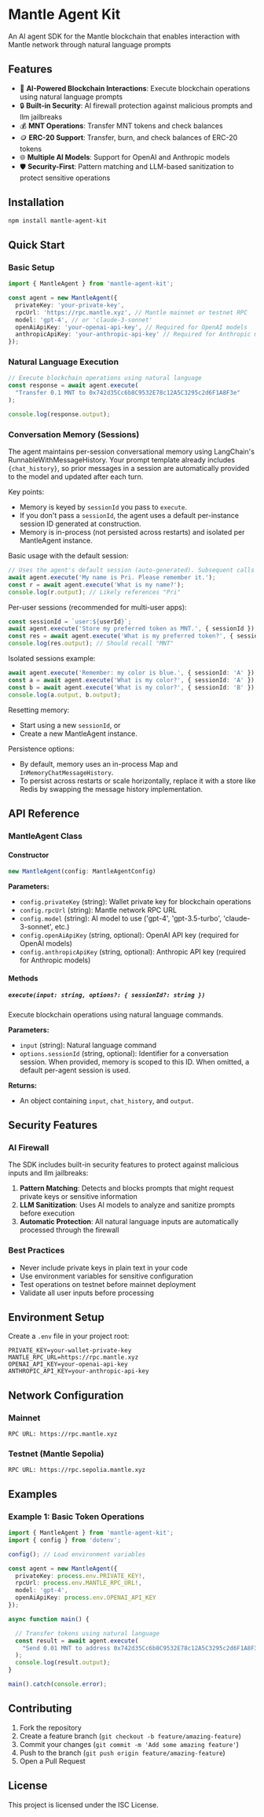 # Mantle Agent Kit

An AI agent SDK for the Mantle blockchain that enables interaction with Mantle network through natural language prompts
## Features

- 🤖 **AI-Powered Blockchain Interactions**: Execute blockchain operations using natural language prompts
- 🔒 **Built-in Security**: AI firewall protection against malicious prompts and llm jailbreaks
- 💰 **MNT Operations**: Transfer MNT tokens and check balances
- 🪙 **ERC-20 Support**: Transfer, burn, and check balances of ERC-20 tokens
- 🌐 **Multiple AI Models**: Support for OpenAI and Anthropic models
- 🛡️ **Security-First**: Pattern matching and LLM-based sanitization to protect sensitive operations

## Installation

```bash
npm install mantle-agent-kit
```

## Quick Start

### Basic Setup

```typescript
import { MantleAgent } from 'mantle-agent-kit';

const agent = new MantleAgent({
  privateKey: 'your-private-key',
  rpcUrl: 'https://rpc.mantle.xyz', // Mantle mainnet or testnet RPC
  model: 'gpt-4', // or 'claude-3-sonnet'
  openAiApiKey: 'your-openai-api-key', // Required for OpenAI models
  anthropicApiKey: 'your-anthropic-api-key' // Required for Anthropic models
});
```

### Natural Language Execution

```typescript
// Execute blockchain operations using natural language
const response = await agent.execute(
  "Transfer 0.1 MNT to 0x742d35Cc6b8C9532E78c12A5C3295c2d6F1A8F3e"
);

console.log(response.output);
```

### Conversation Memory (Sessions)

The agent maintains per-session conversational memory using LangChain's RunnableWithMessageHistory. Your prompt template already includes `{chat_history}`, so prior messages in a session are automatically provided to the model and updated after each turn.

Key points:
- Memory is keyed by `sessionId` you pass to `execute`.
- If you don't pass a `sessionId`, the agent uses a default per-instance session ID generated at construction.
- Memory is in-process (not persisted across restarts) and isolated per MantleAgent instance.

Basic usage with the default session:

```ts
// Uses the agent's default session (auto-generated). Subsequent calls share memory.
await agent.execute('My name is Pri. Please remember it.');
const r = await agent.execute('What is my name?');
console.log(r.output); // Likely references "Pri"
```

Per-user sessions (recommended for multi-user apps):

```ts
const sessionId = `user:${userId}`;
await agent.execute('Store my preferred token as MNT.', { sessionId });
const res = await agent.execute('What is my preferred token?', { sessionId });
console.log(res.output); // Should recall "MNT"
```

Isolated sessions example:

```ts
await agent.execute('Remember: my color is blue.', { sessionId: 'A' });
const a = await agent.execute('What is my color?', { sessionId: 'A' }); // blue
const b = await agent.execute('What is my color?', { sessionId: 'B' }); // unknown
console.log(a.output, b.output);
```

Resetting memory:
- Start using a new `sessionId`, or
- Create a new MantleAgent instance.

Persistence options:
- By default, memory uses an in-process Map and `InMemoryChatMessageHistory`.
- To persist across restarts or scale horizontally, replace it with a store like Redis by swapping the message history implementation.

## API Reference

### MantleAgent Class

#### Constructor

```typescript
new MantleAgent(config: MantleAgentConfig)
```

**Parameters:**
- `config.privateKey` (string): Wallet private key for blockchain operations
- `config.rpcUrl` (string): Mantle network RPC URL
- `config.model` (string): AI model to use ('gpt-4', 'gpt-3.5-turbo', 'claude-3-sonnet', etc.)
- `config.openAiApiKey` (string, optional): OpenAI API key (required for OpenAI models)
- `config.anthropicApiKey` (string, optional): Anthropic API key (required for Anthropic models)

#### Methods

##### `execute(input: string, options?: { sessionId?: string })`
Execute blockchain operations using natural language commands.

**Parameters:**
- `input` (string): Natural language command
- `options.sessionId` (string, optional): Identifier for a conversation session. When provided, memory is scoped to this ID. When omitted, a default per-agent session is used.

**Returns:**
- An object containing `input`, `chat_history`, and `output`.


## Security Features

### AI Firewall

The SDK includes built-in security features to protect against malicious inputs and llm jailbreaks:

1. **Pattern Matching**: Detects and blocks prompts that might request private keys or sensitive information
2. **LLM Sanitization**: Uses AI models to analyze and sanitize prompts before execution
3. **Automatic Protection**: All natural language inputs are automatically processed through the firewall

### Best Practices

- Never include private keys in plain text in your code
- Use environment variables for sensitive configuration
- Test operations on testnet before mainnet deployment
- Validate all user inputs before processing

## Environment Setup

Create a `.env` file in your project root:

```env
PRIVATE_KEY=your-wallet-private-key
MANTLE_RPC_URL=https://rpc.mantle.xyz
OPENAI_API_KEY=your-openai-api-key
ANTHROPIC_API_KEY=your-anthropic-api-key
```

## Network Configuration

### Mainnet
```
RPC URL: https://rpc.mantle.xyz

```

### Testnet (Mantle Sepolia)
```
RPC URL: https://rpc.sepolia.mantle.xyz

```

## Examples

### Example 1: Basic Token Operations

```typescript
import { MantleAgent } from 'mantle-agent-kit';
import { config } from 'dotenv';

config(); // Load environment variables

const agent = new MantleAgent({
  privateKey: process.env.PRIVATE_KEY!,
  rpcUrl: process.env.MANTLE_RPC_URL!,
  model: 'gpt-4',
  openAiApiKey: process.env.OPENAI_API_KEY
});

async function main() {

  // Transfer tokens using natural language
  const result = await agent.execute(
    "Send 0.01 MNT to address 0x742d35Cc6b8C9532E78c12A5C3295c2d6F1A8F3e"
  );
  console.log(result.output);
}

main().catch(console.error);
```




## Contributing

1. Fork the repository
2. Create a feature branch (`git checkout -b feature/amazing-feature`)
3. Commit your changes (`git commit -m 'Add some amazing feature'`)
4. Push to the branch (`git push origin feature/amazing-feature`)
5. Open a Pull Request

## License

This project is licensed under the ISC License.
